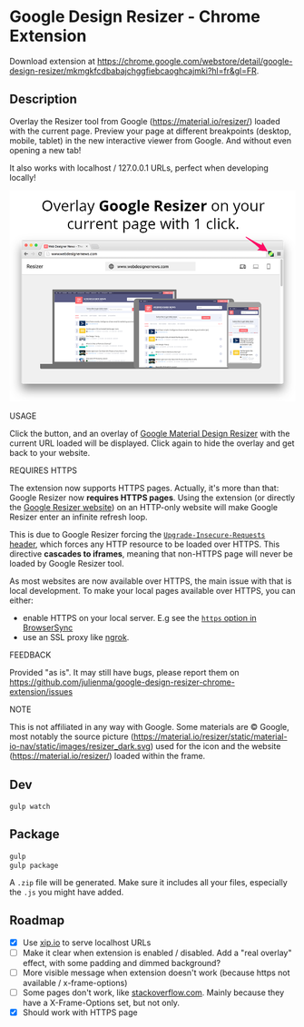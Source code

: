 # Google Design Resizer - Chrome Extension

Download extension at https://chrome.google.com/webstore/detail/google-design-resizer/mkmgkfcdbabajchggfiebcaoghcajmki?hl=fr&gl=FR.

## Description

Overlay the Resizer tool from Google (https://material.io/resizer/) loaded with the current page.
Preview your page at different breakpoints (desktop, mobile, tablet) in the new interactive viewer from Google. And without even opening a new tab!

It also works with localhost / 127.0.0.1 URLs, perfect when developing locally!

![](https://raw.githubusercontent.com/julienma/google-design-resizer-chrome-extension/master/_sources/exports/shots-promo-920.png)

USAGE

Click the button, and an overlay of [Google Material Design Resizer](https://material.io/resizer/) with the current URL loaded will be displayed.
Click again to hide the overlay and get back to your website.

REQUIRES HTTPS

The extension now supports HTTPS pages.
Actually, it's more than that: Google Resizer now **requires HTTPS pages**. Using the extension (or directly the [Google Resizer website](https://material.io/resizer/)) on an HTTP-only website will make Google Resizer enter an infinite refresh loop.

This is due to Google Resizer forcing the [`Upgrade-Insecure-Requests` header](https://developers.google.com/web/fundamentals/security/prevent-mixed-content/fixing-mixed-content#upgrading_insecure_requests), which forces any HTTP resource to be loaded over HTTPS. This directive **cascades to iframes**, meaning that non-HTTPS page will never be loaded by Google Resizer tool.

As most websites are now available over HTTPS, the main issue with that is local development.
To make your local pages available over HTTPS, you can either:
- enable HTTPS on your local server. E.g see the [`https` option in BrowserSync](https://browsersync.io/docs/options#option-https)
- use an SSL proxy like [ngrok](https://ngrok.com/docs#bind-tls).

FEEDBACK

Provided "as is".
It may still have bugs, please report them on https://github.com/julienma/google-design-resizer-chrome-extension/issues

NOTE

This is not affiliated in any way with Google.
Some materials are © Google, most notably the source picture (https://material.io/resizer/static/material-io-nav/static/images/resizer_dark.svg) used for the icon and the website (https://material.io/resizer/) loaded within the frame.

## Dev

```
gulp watch
```

## Package

```
gulp
gulp package
```

A `.zip` file will be generated.
Make sure it includes all your files, especially the `.js` you might have added.

## Roadmap

- [x] Use [xip.io](http://xip.io/) to serve localhost URLs
- [ ] Make it clear when extension is enabled / disabled. Add a "real overlay" effect, with some padding and dimmed background?
- [ ] More visible message when extension doesn't work (because https not available / x-frame-options)
- [ ] Some pages don't work, like [stackoverflow.com](http://stackoverflow.com/). Mainly because they have a X-Frame-Options set, but not only.
- [x] Should work with HTTPS page
